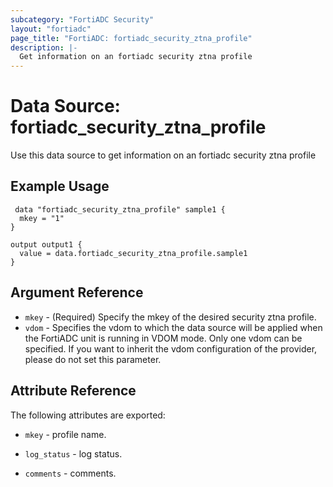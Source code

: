 ```yaml
---
subcategory: "FortiADC Security"
layout: "fortiadc"
page_title: "FortiADC: fortiadc_security_ztna_profile"
description: |-
  Get information on an fortiadc security ztna profile
---
```


# Data Source: fortiadc_security_ztna_profile
Use this data source to get information on an fortiadc security ztna profile

## Example Usage

```hcl
 data "fortiadc_security_ztna_profile" sample1 {
  mkey = "1"
}

output output1 {
  value = data.fortiadc_security_ztna_profile.sample1
}
```

## Argument Reference
* `mkey` - (Required) Specify the mkey of the desired  security ztna profile.
* `vdom` - Specifies the vdom to which the data source will be applied when the FortiADC unit is running in VDOM mode. Only one vdom can be specified. If you want to inherit the vdom configuration of the provider, please do not set this parameter.


## Attribute Reference

The following attributes are exported:

* `mkey` - profile name.

* `log_status` - log status. 

* `comments` - comments. 


